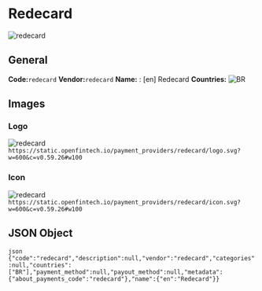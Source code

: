 # Redecard 
![redecard](https://static.openfintech.io/payment_providers/redecard/logo.svg?w=600&c=v0.59.26#w100) 
## General 
**Code:**`redecard` 
**Vendor:**`redecard` 
**Name:** 
:	[en] Redecard 
**Countries:** 
![BR](https://cdnjs.cloudflare.com/ajax/libs/flag-icon-css/3.3.0/flags/4x3/BR.svg#w24) 
 
## Images 
### Logo 
![redecard](https://static.openfintech.io/payment_providers/redecard/logo.svg?w=600&c=v0.59.26#w100) 
``` https://static.openfintech.io/payment_providers/redecard/logo.svg?w=600&c=v0.59.26#w100 ``` 
### Icon 
![redecard](https://static.openfintech.io/payment_providers/redecard/icon.svg?w=600&c=v0.59.26#w100) 
``` https://static.openfintech.io/payment_providers/redecard/icon.svg?w=600&c=v0.59.26#w100 ``` 
## JSON Object 
```json {"code":"redecard","description":null,"vendor":"redecard","categories":null,"countries":["BR"],"payment_method":null,"payout_method":null,"metadata":{"about_payments_code":"redecard"},"name":{"en":"Redecard"}} ``` 
